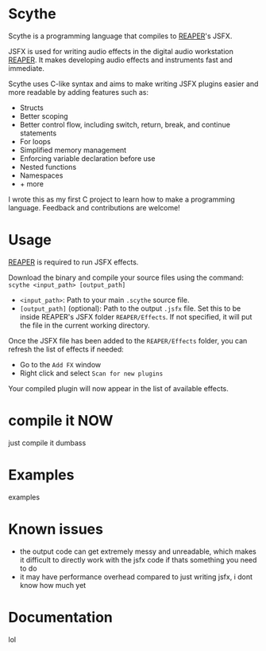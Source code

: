 
# Scythe
Scythe is a programming language that compiles to [REAPER](https://www.reaper.fm/)'s JSFX.

JSFX is used for writing audio effects in the digital audio workstation [REAPER](https://www.reaper.fm/).
It makes developing audio effects and instruments fast and immediate.

Scythe uses C-like syntax and aims to make writing JSFX plugins easier and more readable by adding features such as:
- Structs
- Better scoping
- Better control flow, including switch, return, break, and continue statements
- For loops
- Simplified memory management
- Enforcing variable declaration before use
- Nested functions
- Namespaces
- \+ more

I wrote this as my first C project to learn how to make a programming language.
Feedback and contributions are welcome!

# Usage
[REAPER](https://www.reaper.fm/) is required to run JSFX effects.

Download the binary and compile your source files using the command: ```scythe <input_path> [output_path]```
- ```<input_path>```: Path to your main ```.scythe``` source file.
- ```[output_path]``` (optional): Path to the output ```.jsfx``` file. Set this to be inside REAPER's JSFX folder ```REAPER/Effects```. If not specified, it will put the file in the current working directory.

Once the JSFX file has been added to the ```REAPER/Effects``` folder, you can refresh the list of effects if needed:
- Go to the ```Add FX``` window
- Right click and select ```Scan for new plugins```

Your compiled plugin will now appear in the list of available effects.

# compile it NOW
just compile it dumbass

# Examples
examples

# Known issues
- the output code can get extremely messy and unreadable, which makes it difficult to directly work with the jsfx code if thats something you need to do
- it may have performance overhead compared to just writing jsfx, i dont know how much yet

# Documentation
lol